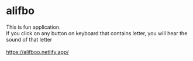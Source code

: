 # alifbo
This is fun application.<br>
If you click on any button on keyboard that contains letter, you will hear the sound of that letter <br>
<br>
https://alifboo.netlify.app/
